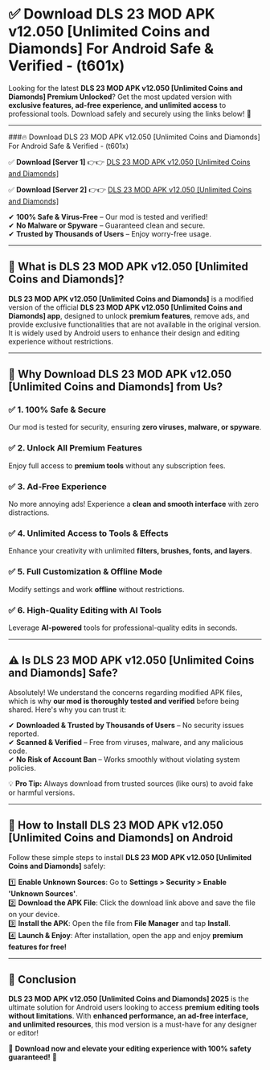 
# ✅ Download DLS 23 MOD APK v12.050 [Unlimited Coins and Diamonds] For Android Safe & Verified -  (t601x) 

Looking for the latest **DLS 23 MOD APK v12.050 [Unlimited Coins and Diamonds] Premium Unlocked**? Get the most updated version with **exclusive features, ad-free experience, and unlimited access** to professional tools. Download safely and securely using the links below! 🚀  

---

###🔥 Download DLS 23 MOD APK v12.050 [Unlimited Coins and Diamonds] For Android Safe & Verified -  (t601x)  

✅ **Download [Server 1]** 👉👉 [DLS 23 MOD APK v12.050 [Unlimited Coins and Diamonds] ](https://apkcomod.com?title=DLS_23_MOD_APK_v12.050_[Unlimited_Coins_and_Diamonds])  

✅ **Download [Server 2]** 👉👉 [DLS 23 MOD APK v12.050 [Unlimited Coins and Diamonds] ](https://apkcomod.com?title=DLS_23_MOD_APK_v12.050_[Unlimited_Coins_and_Diamonds])  

✔ **100% Safe & Virus-Free** – Our mod is tested and verified!  
✔ **No Malware or Spyware** – Guaranteed clean and secure.  
✔ **Trusted by Thousands of Users** – Enjoy worry-free usage.  

---

## 📌 What is DLS 23 MOD APK v12.050 [Unlimited Coins and Diamonds]?  

**DLS 23 MOD APK v12.050 [Unlimited Coins and Diamonds]** is a modified version of the official **DLS 23 MOD APK v12.050 [Unlimited Coins and Diamonds] app**, designed to unlock **premium features**, remove ads, and provide exclusive functionalities that are not available in the original version. It is widely used by Android users to enhance their design and editing experience without restrictions.  

---

## 🌟 Why Download DLS 23 MOD APK v12.050 [Unlimited Coins and Diamonds] from Us?  

### ✅ 1. 100% Safe & Secure  
Our mod is tested for security, ensuring **zero viruses, malware, or spyware**.  

### ✅ 2. Unlock All Premium Features  
Enjoy full access to **premium tools** without any subscription fees.  

### ✅ 3. Ad-Free Experience  
No more annoying ads! Experience a **clean and smooth interface** with zero distractions.  

### ✅ 4. Unlimited Access to Tools & Effects  
Enhance your creativity with unlimited **filters, brushes, fonts, and layers**.  

### ✅ 5. Full Customization & Offline Mode  
Modify settings and work **offline** without restrictions.  

### ✅ 6. High-Quality Editing with AI Tools  
Leverage **AI-powered** tools for professional-quality edits in seconds.  

---

## ⚠️ Is DLS 23 MOD APK v12.050 [Unlimited Coins and Diamonds] Safe?  

Absolutely! We understand the concerns regarding modified APK files, which is why **our mod is thoroughly tested and verified** before being shared. Here's why you can trust it:  

✔ **Downloaded & Trusted by Thousands of Users** – No security issues reported.  
✔ **Scanned & Verified** – Free from viruses, malware, and any malicious code.  
✔ **No Risk of Account Ban** – Works smoothly without violating system policies.  

💡 **Pro Tip:** Always download from trusted sources (like ours) to avoid fake or harmful versions.  

---

## 📲 How to Install DLS 23 MOD APK v12.050 [Unlimited Coins and Diamonds] on Android  

Follow these simple steps to install **DLS 23 MOD APK v12.050 [Unlimited Coins and Diamonds]** safely:  

1️⃣ **Enable Unknown Sources**: Go to **Settings > Security > Enable 'Unknown Sources'**.  
2️⃣ **Download the APK File**: Click the download link above and save the file on your device.  
3️⃣ **Install the APK**: Open the file from **File Manager** and tap **Install**.  
4️⃣ **Launch & Enjoy**: After installation, open the app and enjoy **premium features for free!**  

---

## 🚀 Conclusion  

**DLS 23 MOD APK v12.050 [Unlimited Coins and Diamonds] 2025** is the ultimate solution for Android users looking to access **premium editing tools without limitations**. With **enhanced performance, an ad-free interface, and unlimited resources**, this mod version is a must-have for any designer or editor!  

🔻 **Download now and elevate your editing experience with 100% safety guaranteed!** 🔻  
